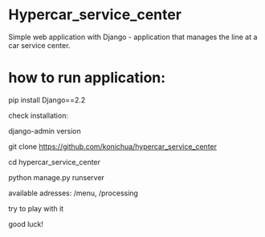 # Hypercar_service_center
Simple web application with Django - application that manages the line at a car service center.


# how to run application:
pip install Django==2.2


check installation:

django-admin version


git clone https://github.com/konichua/hypercar_service_center


cd hypercar_service_center

python manage.py runserver

available adresses: /menu, /processing

try to play with it

good luck!
